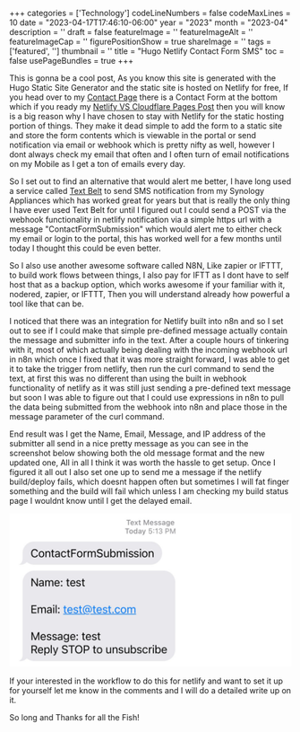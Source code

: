 ﻿+++
categories = ['Technology']
codeLineNumbers = false
codeMaxLines = 10
date = "2023-04-17T17:46:10-06:00"
year = "2023"
month = "2023-04"
description = ''
draft = false
featureImage = ''
featureImageAlt = ''
featureImageCap = ''
figurePositionShow = true
shareImage = ''
tags = ['featured', '']
thumbnail = ''
title = "Hugo Netlify Contact Form SMS"
toc = false
usePageBundles = true
+++

This is gonna be a cool post, As you know this site is generated with the Hugo Static Site Generator and the static site is hosted on Netlify for free, If you head over to my [Contact Page](https://techrelay.xyz/contact) there is a Contact Form at the bottom which if you ready my [Netlify VS Cloudflare Pages Post](https://techrelay.xyz/post/netlify-vs-cloudflare) then you will know is a big reason why I have chosen to stay with Netlify for the static hosting portion of things. They make it dead simple to add the form to a static site and store the form contents which is viewable in the portal or send notification via email or webhook which is pretty nifty as well, however I dont always check my email that often and I often turn of email notifications on my Mobile as I get a ton of emails every day.

So I set out to find an alternative that would alert me better, I have long used a service called [Text Belt](linkhere) to send SMS notification from my Synology Appliances which has worked great for years but that is really the only thing I have ever used Text Belt for until I figured out I could send a POST via the webhook functionality in netlify notification via a simple https url with a message "ContactFormSubmission" which would alert me to either check my email or login to the portal, this has worked well for a few months until today I thought this could be even better.

So I also use another awesome software called N8N, Like zapier or IFTTT, to build work flows between things, I also pay for IFTT as I dont have to self host that as a backup option, which works awesome if your familiar with it, nodered, zapier, or IFTTT, Then you will understand already how powerful a tool like that can be. 

I noticed that there was an integration for Netlify built into n8n and so I set out to see if I could make that simple pre-defined message actually contain the message and submitter info in the text. After a couple hours of tinkering with it, most of which actually being dealing with the incoming webhook url in n8n which once I fixed that it was more straight forward, I was able to get it to take the trigger from netlify, then run the curl command to send the text, at first this was no different than using the built in webhook functionality of netlify as it was still just sending a pre-defined text message but soon I was able to figure out that I could use expressions in n8n to pull the data being submitted from the webhook into n8n and place those in the message parameter of the curl command. 

End result was I get the Name, Email, Message, and IP address of the submitter all send in a nice pretty message as you can see in the screenshot below showing both the old message format and the new updated one, All in all I think it was worth the hassle to get setup. Once I figured it all out I also set one up to send me a message if the netlify build/deploy fails, which doesnt happen often but sometimes I will fat finger something and the build will fail which unless I am checking my build status page I wouldnt know until I get the delayed email.

![Both SMS Message Versions](sms.jpg)

If your interested in the workflow to do this for netlify and want to set it up for yourself let me know in the comments and I will do a detailed write up on it. 

So long and Thanks for all the Fish!

